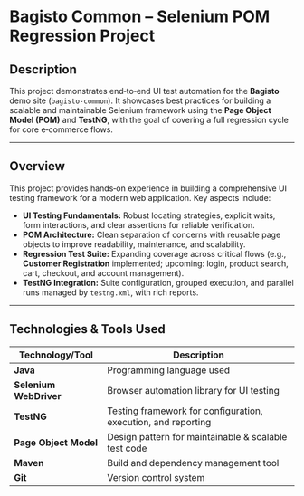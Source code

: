 # Bagisto Common – Selenium POM Regression Project

## Description

This project demonstrates end‑to‑end UI test automation for the **Bagisto** demo site (`bagisto-common`). It showcases best practices for building a scalable and maintainable Selenium framework using the **Page Object Model (POM)** and **TestNG**, with the goal of covering a full regression cycle for core e‑commerce flows.

---

## Overview

This project provides hands‑on experience in building a comprehensive UI testing framework for a modern web application. Key aspects include:

* **UI Testing Fundamentals:** Robust locating strategies, explicit waits, form interactions, and clear assertions for reliable verification.
* **POM Architecture:** Clean separation of concerns with reusable page objects to improve readability, maintenance, and scalability.
* **Regression Test Suite:** Expanding coverage across critical flows (e.g., **Customer Registration** implemented; upcoming: login, product search, cart, checkout, and account management).
* **TestNG Integration:** Suite configuration, grouped execution, and parallel runs managed by `testng.xml`, with rich reports.

---

## Technologies & Tools Used

| Technology/Tool            | Description                                                   |
| -------------------------- | ------------------------------------------------------------- |
| **Java**                   | Programming language used                                     |
| **Selenium WebDriver**     | Browser automation library for UI testing                     |
| **TestNG**                 | Testing framework for configuration, execution, and reporting |
| **Page Object Model**      | Design pattern for maintainable & scalable test code          |
| **Maven**                  | Build and dependency management tool                          |
| **Git**                    | Version control system                                        |
